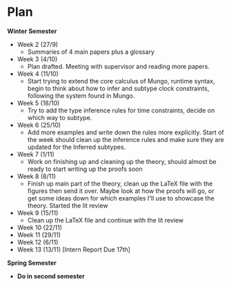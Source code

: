 

# Plan

**Winter Semester**



* Week 2 (27/9)
    * Summaries of 4 main papers plus a glossary
* Week 3 (4/10)
    * Plan drafted. Meeting with supervisor and reading more papers.
* Week 4 (11/10)
    * Start trying to extend the core calculus of Mungo, runtime syntax, begin to think about how to infer and subtype clock constraints, following the system found in Mungo.
* Week 5 (18/10)
    * Try to add the type inference rules for time constraints, decide on which way to subtype. 
* Week 6 (25/10)
    * Add more examples and write down the rules more explicitly. Start of the week should clean up the inference rules and make sure they are updated for the Inferred subtypes.   
* Week 7 (1/11)
    * Work on finishing up and cleaning up the theory, should almost be ready to start writing up the proofs soon
* Week 8 (8/11)
    * Finish up main part of the theory, clean up the LaTeX file with the figures then send it over. Maybe look at how the proofs will go, or get some ideas down for which examples I'll use to showcase the theory. Started the lit review
* Week 9 (15/11)
    * Clean up the LaTeX file and continue with the lit review
* Week 10 (22/11)
* Week 11 (29/11)
* Week 12 (6/11)
* Week 13 (13/11) [Intern Report Due 17th]

**Spring Semester**



* **Do in second semester**